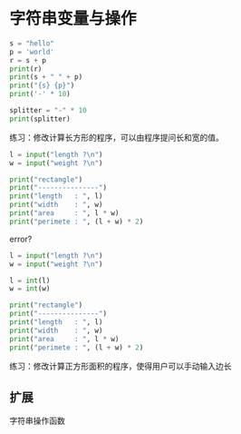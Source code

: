# 字符串变量与操作

```python
s = "hello"
p = 'world'
r = s + p
print(r)
print(s + " " + p)
print("{s} {p}")
print('-' * 10)

splitter = "-" * 10
print(splitter)
```

练习：修改计算长方形的程序，可以由程序提问长和宽的值。


```python
l = input("length ?\n")
w = input("weight ?\n")

print("rectangle")
print("---------------")
print("length   : ", l)
print("width    : ", w)
print("area     : ", l * w)
print("perimete : ", (l + w) * 2)
```

error?

```python
l = input("length ?\n")
w = input("weight ?\n")

l = int(l)
w = int(w)

print("rectangle")
print("---------------")
print("length   : ", l)
print("width    : ", w)
print("area     : ", l * w)
print("perimete : ", (l + w) * 2)
```

练习：修改计算正方形面积的程序，使得用户可以手动输入边长

## 扩展

字符串操作函数